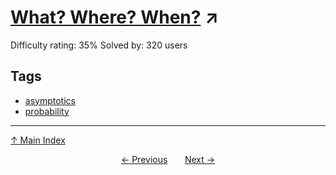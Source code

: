 # [What? Where? When?](https://projecteuler.net/problem=744) ↗️

Difficulty rating: 35%
Solved by: 320 users
## Tags

- [asymptotics](../tags/asymptotics.md)
- [probability](../tags/probability.md)



---

[↑ Main Index](../README.md)


<div align=center><a href='743.md'>← Previous</a> &nbsp;&nbsp; &nbsp;&nbsp;  <a href='745.md'>Next →</a></div>
